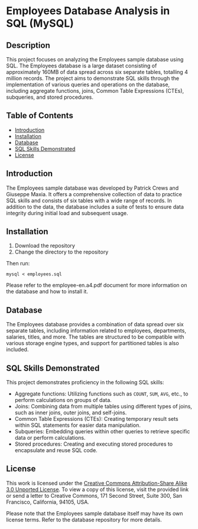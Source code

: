# Employees Database Analysis in SQL (MySQL)

## Description
This project focuses on analyzing the Employees sample database using SQL. The Employees database is a large dataset consisting of approximately 160MB of data spread across six separate tables, totalling 4 million records. The project aims to demonstrate SQL skills through the implementation of various queries and operations on the database, including aggregate functions, joins, Common Table Expressions (CTEs), subqueries, and stored procedures. 

## Table of Contents
- [Introduction](#introduction)
- [Installation](#installation)
- [Database](#database)
- [SQL Skills Demonstrated](#sql-skills-demonstrated)
- [License](#license)

## Introduction
The Employees sample database was developed by Patrick Crews and Giuseppe Maxia. It offers a comprehensive collection of data to practice SQL skills and consists of six tables with a wide range of records. In addition to the data, the database includes a suite of tests to ensure data integrity during initial load and subsequent usage.

## Installation
1. Download the repository
2. Change the directory to the repository
   
Then run: 

```
mysql < employees.sql
```
Please refer to the employee-en.a4.pdf document for more information on the database and how to install it. 

## Database
The Employees database provides a combination of data spread over six separate tables, including information related to employees, departments, salaries, titles, and more. The tables are structured to be compatible with various storage engine types, and support for partitioned tables is also included.

## SQL Skills Demonstrated
This project demonstrates proficiency in the following SQL skills:

- Aggregate functions: Utilizing functions such as `COUNT`, `SUM`, `AVG`, etc., to perform calculations on groups of data.
- Joins: Combining data from multiple tables using different types of joins, such as inner joins, outer joins, and self-joins.
- Common Table Expressions (CTEs): Creating temporary result sets within SQL statements for easier data manipulation.
- Subqueries: Embedding queries within other queries to retrieve specific data or perform calculations.
- Stored procedures: Creating and executing stored procedures to encapsulate and reuse SQL code.

## License
This work is licensed under the [Creative Commons Attribution-Share Alike 3.0 Unported License](http://creativecommons.org/licenses/by-sa/3.0/). To view a copy of this license, visit the provided link or send a letter to Creative Commons, 171 Second Street, Suite 300, San Francisco, California, 94105, USA.

Please note that the Employees sample database itself may have its own license terms. Refer to the database repository for more details.

